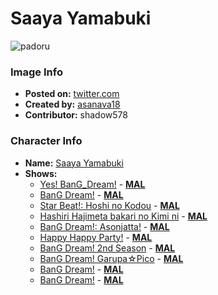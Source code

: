 # Saaya Yamabuki

![padoru](https://raw.githubusercontent.com/shadow578/Project-Padoru/master/Padoru/bang-dream/bang-dream-saaya-yamabuki.png "Saaya Yamabuki")

### Image Info
* **Posted on:**     [twitter.com](https://twitter.com/asanava18/status/1075978864277512194)
* **Created by:**    [asanava18](https://github.com/shadow578/Project-Padoru/blob/master/table-of-contents/creators/asanava18.md)
* **Contributor:**   shadow578

### Character Info
* **Name:**   [Saaya Yamabuki](https://myanimelist.net/character/142760)
* **Shows:**
  * [Yes! BanG_Dream!](https://github.com/shadow578/Project-Padoru/blob/master/table-of-contents/shows/YesBanGDream.md) - [__MAL__](https://myanimelist.net/anime/32338/Yes_BanG_Dream)
  * [BanG Dream!](https://github.com/shadow578/Project-Padoru/blob/master/table-of-contents/shows/BanGDream.md) - [__MAL__](https://myanimelist.net/anime/33573/BanG_Dream)
  * [Star Beat!: Hoshi no Kodou](https://github.com/shadow578/Project-Padoru/blob/master/table-of-contents/shows/StarBeatHoshinoKodou.md) - [__MAL__](https://myanimelist.net/anime/34252/Star_Beat__Hoshi_no_Kodou)
  * [Hashiri Hajimeta bakari no Kimi ni](https://github.com/shadow578/Project-Padoru/blob/master/table-of-contents/shows/HashiriHajimetabakarinoKimini.md) - [__MAL__](https://myanimelist.net/anime/34412/Hashiri_Hajimeta_bakari_no_Kimi_ni)
  * [BanG Dream!: Asonjatta!](https://github.com/shadow578/Project-Padoru/blob/master/table-of-contents/shows/BanGDreamAsonjatta.md) - [__MAL__](https://myanimelist.net/anime/34870/BanG_Dream__Asonjatta)
  * [Happy Happy Party!](https://github.com/shadow578/Project-Padoru/blob/master/table-of-contents/shows/HappyHappyParty.md) - [__MAL__](https://myanimelist.net/anime/36918/Happy_Happy_Party)
  * [BanG Dream! 2nd Season](https://github.com/shadow578/Project-Padoru/blob/master/table-of-contents/shows/BanGDream2ndSeason.md) - [__MAL__](https://myanimelist.net/anime/37869/BanG_Dream_2nd_Season)
  * [BanG Dream! Garupa☆Pico](https://github.com/shadow578/Project-Padoru/blob/master/table-of-contents/shows/BanGDreamGarupaPico.md) - [__MAL__](https://myanimelist.net/anime/37873/BanG_Dream_Garupa☆Pico)
  * [BanG Dream!](https://github.com/shadow578/Project-Padoru/blob/master/table-of-contents/shows/BanGDream.md) - [__MAL__](https://myanimelist.net/manga/102005/BanG_Dream)
  * [BanG Dream!](https://github.com/shadow578/Project-Padoru/blob/master/table-of-contents/shows/BanGDream.md) - [__MAL__](https://myanimelist.net/manga/102006/BanG_Dream)


